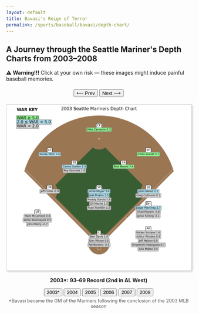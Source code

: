 ```yaml
---
layout: default
title: Bavasi's Reign of Terror 
permalink: /sports/baseball/bavasi/depth-chart/
---
```


## A Journey through the Seattle Mariner's Depth Charts from 2003–2008

⚠️ **Warning!!!** Click at your own risk — these images might induce painful baseball memories.

<!-- Prev/Next Buttons -->
<div style="text-align:center; margin-top: 20px;">
  <button onclick="changeYearBy(-1)">⟵ Prev</button>
  <button onclick="changeYearBy(1)">Next ⟶</button>
</div>

<!-- Depth Chart Image -->
<div id="depthChartContainer" style="text-align:center; margin-top:20px;">
  <img id="depthChartImage" 
       src="/assets/images/sports/bavasi/depth-chart/mariners_2003_depth_chart_final_final.png" 
       alt="2003 Mariners Depth Chart"
       style="max-width:100%; border: 1px solid #ccc; box-shadow: 2px 2px 5px rgba(0,0,0,0.2); cursor: pointer;"
       onclick="enlargeImage(this.src)">
  <p id="yearLabel"><strong>2003*: 93–69 Record (2nd in AL West)</strong></p>
</div>

<!-- Year Buttons -->
<div id="yearButtons" style="text-align:center; margin-top: 10px;">
  <button onclick="changeYear(0)">2003*</button>
  <button onclick="changeYear(1)">2004</button>
  <button onclick="changeYear(2)">2005</button>
  <button onclick="changeYear(3)">2006</button>
  <button onclick="changeYear(4)">2007</button>
  <button onclick="changeYear(5)">2008</button>
</div>

<!-- Footnote for asterisk -->
<p id="asteriskNote" style="text-align:center; font-size: 0.9em; color: #555; margin-top: 5px;">
  *Bavasi became the GM of the Mariners following the conclusion of the 2003 MLB season
</p>

<!-- Modal for Enlarged Image -->
<div id="imageModal" onclick="this.style.display='none'"
     style="display:none; position:fixed; top:0; left:0; width:100%; height:100%;
            background:rgba(0,0,0,0.8); z-index:9999; align-items:center; justify-content:center;">
  <img id="modalImg" style="max-width:90%; max-height:90%;" />
</div>

<!-- JavaScript -->
<script>
  const imageFilenames = [
    "mariners_2003_depth_chart_final_final.png",
    "mariners_2004_depth_chart_final.png",
    "mariners_2005_depth_chart_final_final.png",
    "mariners_2006_depth_chart_final.png",
    "mariners_2007_depth_chart_final.png",
    "mariners_2008_depth_chart_final.png"
  ];

  const yearLabels = ["2003", "2004", "2005", "2006", "2007", "2008"];
  const records = ["93–69", "63–99", "69–93", "78–84", "88–74", "61–101"];
  const standings = [
    "2nd in AL West",
    "3rd in AL West",
    "4th in AL West",
    "4th in AL West",
    "2nd in AL West",
    "4th in AL West"
  ];

  let currentIndex = 0;

  function updateChart(index) {
    const image = document.getElementById("depthChartImage");
    const label = document.getElementById("yearLabel");
    const asteriskNote = document.getElementById("asteriskNote");

    image.src = `/assets/images/sports/bavasi/depth-chart/${imageFilenames[index]}`;
    
    let yearDisplay = yearLabels[index];
    if (index === 0) {
      yearDisplay += "*"; // Add the asterisk for 2003
      asteriskNote.style.display = "block";
    } else {
      asteriskNote.style.display = "none";
    }

    label.innerHTML = `<strong>${yearDisplay}: ${records[index]} Record (${standings[index]})</strong>`;
    currentIndex = index;
  }

  function changeYear(index) {
    updateChart(index);
  }

  function changeYearBy(delta) {
    let newIndex = currentIndex + delta;
    if (newIndex < 0) newIndex = 0;
    if (newIndex >= imageFilenames.length) newIndex = imageFilenames.length - 1;
    updateChart(newIndex);
  }

  function enlargeImage(src) {
    const modal = document.getElementById("imageModal");
    const modalImg = document.getElementById("modalImg");
    modal.style.display = "flex";
    modalImg.src = src;
  }
</script>

<style>
  @media (max-width: 600px) {
    #yearButtons button, #depthChartContainer button {
      font-size: 14px;
      padding: 8px;
      margin: 4px;
    }

    #depthChartImage {
      max-width: 100%;
      height: auto;
    }

    #yearLabel {
      font-size: 14px;
    }
  }
</style>

